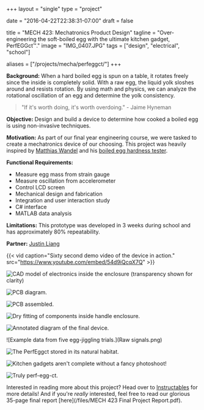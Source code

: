 +++
layout =    "single"
type =      "project"

date = "2016-04-22T22:38:31-07:00"
draft =     false


title = "MECH 423: Mechatronics Product Design"
tagline = "Over-engineering the soft-boiled egg with the ultimate kitchen gadget, PerfEGGct™."
image =     "IMG_0407.JPG"
tags =      ["design", "electrical", "school"]

aliases =   ["/projects/mecha/perfeggct/"]
+++

__Background:__ When a hard boiled egg is spun on a table, it rotates freely since the inside is completely solid. With a raw egg, the liquid yolk sloshes around and resists rotation. By using math and physics, we can analyze the rotational oscillation of an egg and determine the yolk consistency.

> "If it's worth doing, it's worth overdoing." - Jaime Hyneman

__Objective:__ Design and build a device to determine how cooked a boiled egg is using non-invasive techniques.

__Motivation:__ As part of our final year engineering course, we were tasked to create a mechatronics device of our choosing. This project was heavily inspired by [Matthias Wandel](https://www.youtube.com/channel/UCckETVOT59aYw80B36aP9vw) and his [boiled egg hardness tester](https://www.youtube.com/watch?v=Cw9w1CZkTr0).

__Functional Requirements:__

+ Measure egg mass from strain gauge
+ Measure oscillation from accelerometer
+ Control LCD screen
+ Mechanical design and fabrication
+ Integration and user interaction study
+ C# interface
+ MATLAB data analysis

__Limitations:__ This prototype was developed in 3 weeks during school and has approximately 80% repeatability.

__Partner:__ [Justin Liang](http://justin-liang.com)

{{< vid caption="Sixty second demo video of the device in action." src="https://www.youtube.com/embed/54d9iQcqX7Q" >}}

![CAD model of electronics inside the enclosure (transparency shown for clarity)](CAD_4.png)

![PCB diagram.](Fritzing-diagram.jpg)

![PCB assembled.](DSC03408.JPG)

![Dry fitting of components inside handle enclosure.](DSC03430.JPG)

![Annotated diagram of the final device.](IMG_0461_annotated.jpg)

![Example data from five egg-jiggling trials.](Raw signals.png)

![The PerfEggct stored in its natural habitat.](storage_1.png)

![Kitchen gadgets aren't complete without a fancy photoshoot!](IMG_0407.JPG)

![Truly perf-egg-ct.](IMG_0424.JPG)

Interested in reading more about this project? Head over to [Instructables](http://www.instructables.com/id/PerfEGGct-Engineering-the-Perfect-Soft-Boiled-Egg/) for more details! And if you're *really* interested, feel free to read our glorious 35-page final report [here](/files/MECH 423 Final Project Report.pdf).
